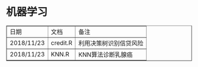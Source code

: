 
<h1>机器学习</h1>

<table border="1" style="border-collapse: collapse; ">
    <tr>
        <td>日期</td>
        <td>文档</td>
        <td>备注</td>
    </tr>
    <tr>
        <td>2018/11/23</td>
        <td>credit.R</td>
        <td>利用决策树识别信贷风险</td>
    </tr>
    <tr>
        <td>2018/11/23</td>
        <td>KNN.R</td>
        <td>KNN算法诊断乳腺癌</td>
    </tr>
</table>
